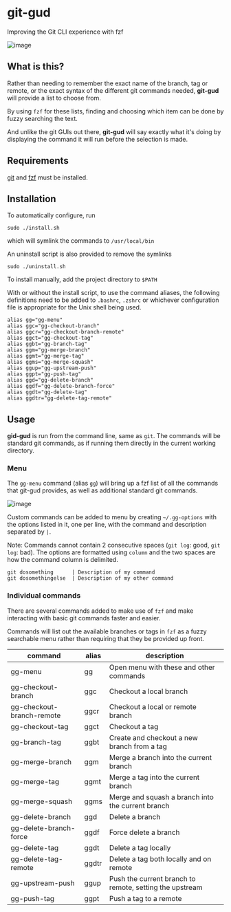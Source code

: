 # git-gud

Improving the Git CLI experience with fzf

![image](https://i.imgur.com/1tWisyl.gif)

## What is this?

Rather than needing to remember the exact name of the branch, tag or remote, or the exact syntax of the different git commands needed, **git-gud** will provide a list to choose from.

By using `fzf` for these lists, finding and choosing which item can be done by fuzzy searching the text.

And unlike the git GUIs out there, **git-gud** will say exactly what it's doing by displaying the command it will run before the selection is made.

## Requirements

[git](https://github.com/git/git) and [fzf](https://github.com/junegunn/fzf) must be installed.

## Installation

To automatically configure, run

```
sudo ./install.sh
```

which will symlink the commands to `/usr/local/bin`

An uninstall script is also provided to remove the symlinks

```
sudo ./uninstall.sh
```

To install manually, add the project directory to `$PATH`

With or without the install script, to use the command aliases, the following definitions need to be added to `.bashrc`, `.zshrc` or whichever configuration file is appropriate for the Unix shell being used.

```
alias gg="gg-menu"
alias ggc="gg-checkout-branch"
alias ggcr="gg-checkout-branch-remote"
alias ggct="gg-checkout-tag"
alias ggbt="gg-branch-tag"
alias ggm="gg-merge-branch"
alias ggmt="gg-merge-tag"
alias ggms="gg-merge-squash"
alias ggup="gg-upstream-push"
alias ggpt="gg-push-tag"
alias ggd="gg-delete-branch"
alias ggdf="gg-delete-branch-force"
alias ggdt="gg-delete-tag"
alias ggdtr="gg-delete-tag-remote"
```

## Usage

**gid-gud** is run from the command line, same as `git`. The commands will be standard git commands, as if running them directly in the current working directory.

### Menu

The `gg-menu` command (alias `gg`) will bring up a fzf list of all the commands that git-gud provides, as well as additional standard git commands.

![image](https://i.imgur.com/enbjTFo.png)

Custom commands can be added to menu by creating `~/.gg-options` with the options listed in it, one per line, with the command and description separated by `|`.

Note: Commands cannot contain 2 consecutive spaces (`git log`: good, `git  log`: bad). The options are formatted using `column` and the two spaces are how the command column is delimited.

```
git dosomething      | Description of my command
git dosomethingelse  | Description of my other command
```

### Individual commands

There are several commands added to make use of `fzf` and make interacting with basic git commands faster and easier.

Commands will list out the available branches or tags in `fzf` as a fuzzy searchable menu rather than requiring that they be provided up front.

| command                   | alias     | description                                              |
| ------------------------- | --------- | -------------------------------------------------------- |
| gg-menu                   | gg        | Open menu with these and other commands                  |
| gg-checkout-branch        | ggc       | Checkout a local branch                                  |
| gg-checkout-branch-remote | ggcr      | Checkout a local or remote branch                        |
| gg-checkout-tag           | ggct      | Checkout a tag                                           |
| gg-branch-tag             | ggbt      | Create and checkout a new branch from a tag              |
| gg-merge-branch           | ggm       | Merge a branch into the current branch                   |
| gg-merge-tag              | ggmt      | Merge a tag into the current branch                      |
| gg-merge-squash           | ggms      | Merge and squash a branch into the current branch        |
| gg-delete-branch          | ggd       | Delete a branch                                          |
| gg-delete-branch-force    | ggdf      | Force delete a branch                                    |
| gg-delete-tag             | ggdt      | Delete a tag locally                                     |
| gg-delete-tag-remote      | ggdtr     | Delete a tag both locally and on remote                  |
| gg-upstream-push          | ggup      | Push the current branch to remote, setting the upstream  |
| gg-push-tag               | ggpt      | Push a tag to a remote                                   |
